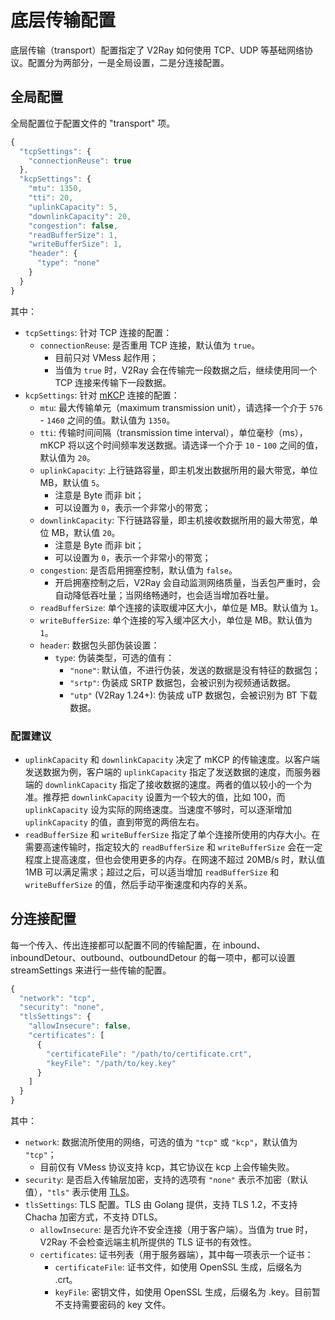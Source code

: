 # 底层传输配置

底层传输（transport）配置指定了 V2Ray 如何使用 TCP、UDP 等基础网络协议。配置分为两部分，一是全局设置，二是分连接配置。

## 全局配置
全局配置位于配置文件的 "transport" 项。

```javascript
{
  "tcpSettings": {
    "connectionReuse": true
  },
  "kcpSettings": {
    "mtu": 1350,
    "tti": 20,
    "uplinkCapacity": 5,
    "downlinkCapacity": 20,
    "congestion": false,
    "readBufferSize": 1,
    "writeBufferSize": 1,
    "header": {
      "type": "none"
    }
  }
}
```

其中：
* `tcpSettings`: 针对 TCP 连接的配置：
  * `connectionReuse`: 是否重用 TCP 连接，默认值为 `true`。
    * 目前只对 VMess 起作用；
    * 当值为 `true` 时，V2Ray 会在传输完一段数据之后，继续使用同一个 TCP 连接来传输下一段数据。
* `kcpSettings`: 针对 [mKCP](../chapter_03/kcp.md) 连接的配置：
  * `mtu`: 最大传输单元（maximum transmission unit），请选择一个介于 `576` - `1460` 之间的值。默认值为 `1350`。
  * `tti`: 传输时间间隔（transmission time interval），单位毫秒（ms），mKCP 将以这个时间频率发送数据。请选译一个介于 `10` - `100` 之间的值，默认值为 `20`。
  * `uplinkCapacity`: 上行链路容量，即主机发出数据所用的最大带宽，单位 MB，默认值 `5`。
    * 注意是 Byte 而非 bit；
    * 可以设置为 `0`，表示一个非常小的带宽；
  * `downlinkCapacity`: 下行链路容量，即主机接收数据所用的最大带宽，单位 MB，默认值 `20`。
    * 注意是 Byte 而非 bit；
    * 可以设置为 `0`，表示一个非常小的带宽；
  * `congestion`: 是否启用拥塞控制，默认值为 `false`。
    * 开启拥塞控制之后，V2Ray 会自动监测网络质量，当丢包严重时，会自动降低吞吐量；当网络畅通时，也会适当增加吞吐量。
  * `readBufferSize`: 单个连接的读取缓冲区大小，单位是 MB。默认值为 `1`。
  * `writeBufferSize`: 单个连接的写入缓冲区大小，单位是 MB。默认值为 `1`。
  * `header`: 数据包头部伪装设置：
    * `type`: 伪装类型，可选的值有： 
      * `"none"`: 默认值，不进行伪装，发送的数据是没有特征的数据包；
      * `"srtp"`: 伪装成 SRTP 数据包，会被识别为视频通话数据。
      * `"utp"` (V2Ray 1.24+): 伪装成 uTP 数据包，会被识别为 BT 下载数据。

### 配置建议
* `uplinkCapacity` 和 `downlinkCapacity` 决定了 mKCP 的传输速度。以客户端发送数据为例，客户端的 `uplinkCapacity` 指定了发送数据的速度，而服务器端的 `downlinkCapacity` 指定了接收数据的速度。两者的值以较小的一个为准。推荐把 `downlinkCapacity` 设置为一个较大的值，比如 100，而 `uplinkCapacity` 设为实际的网络速度。当速度不够时，可以逐渐增加 `uplinkCapacity` 的值，直到带宽的两倍左右。
* `readBufferSize` 和 `writeBufferSize` 指定了单个连接所使用的内存大小。在需要高速传输时，指定较大的 `readBufferSize` 和 `writeBufferSize` 会在一定程度上提高速度，但也会使用更多的内存。在网速不超过 20MB/s 时，默认值 1MB 可以满足需求；超过之后，可以适当增加 `readBufferSize` 和 `writeBufferSize` 的值，然后手动平衡速度和内存的关系。

## 分连接配置
每一个传入、传出连接都可以配置不同的传输配置，在 inbound、inboundDetour、outbound、outboundDetour 的每一项中，都可以设置 streamSettings 来进行一些传输的配置。

```javascript
{
  "network": "tcp",
  "security": "none",
  "tlsSettings": {
    "allowInsecure": false,
    "certificates": [
      {
        "certificateFile": "/path/to/certificate.crt",
        "keyFile": "/path/to/key.key"
      }
    ]
  }
}
```

其中：
* `network`: 数据流所使用的网络，可选的值为 `"tcp"` 或 `"kcp"`，默认值为 `"tcp"`；
  * 目前仅有 VMess 协议支持 kcp，其它协议在 kcp 上会传输失败。
* `security`: 是否启入传输层加密，支持的选项有 `"none"` 表示不加密（默认值），`"tls"` 表示使用 [TLS](https://en.wikipedia.org/wiki/Transport_Layer_Security)。
* `tlsSettings`: TLS 配置。TLS 由 Golang 提供，支持 TLS 1.2，不支持 Chacha 加密方式，不支持 DTLS。
  * `allowInsecure`: 是否允许不安全连接（用于客户端）。当值为 true 时，V2Ray 不会检查远端主机所提供的 TLS 证书的有效性。
  * `certificates`: 证书列表（用于服务器端），其中每一项表示一个证书：
    * `certificateFile`: 证书文件，如使用 OpenSSL 生成，后缀名为 .crt。
    * `keyFile`: 密钥文件，如使用 OpenSSL 生成，后缀名为 .key。目前暂不支持需要密码的 key 文件。
